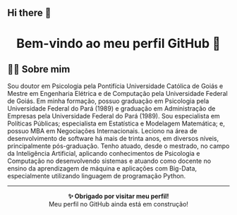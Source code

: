 ## Hi there 👋

<h1 align="center">Bem-vindo ao meu perfil GitHub 👋</h1>

## 🙋‍♂️ Sobre mim
<p> Sou doutor em Psicologia pela Pontifícia Universidade Católica de Goiás e Mestre em Engenharia Elétrica e de Computação pela Universidade Federal de Goiás. Em minha formação, possuo graduação em Psicologia pela Universidade Federal do Pará (1989) e graduação em Administração de Empresas pela Universidade Federal do Pará (1989). Sou especialista em Políticas Públicas; especialista em Estatística e Modelagem Matemática; e, possuo MBA em Negociações Internacionais. Leciono na área de desenvolvimento de software há mais de trinta anos, em diversos níveis, principalmente pós-graduação. Tenho atuado, desde o mestrado, no campo da Inteligência Artificial, aplicando conhecimentos de Psicologia e Computação no desenvolvendo sistemas e atuando como docente no ensino da aprendizagem de máquina e aplicações com Big-Data, especialmente utilizando linguagem de programação Python.</p>

---
<p align="center">
  <strong>✨ Obrigado por visitar meu perfil!</strong><br/>
  Meu perfil no GitHub ainda está em construção!
</p>
